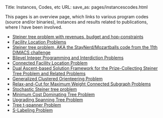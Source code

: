 Title: Instances, Codes, etc
URL:
save_as: pages/instancescodes.html

This pages is an overview page, which links to various program codes (source and/or binaries), instances and results related to publications, where I have been involved.

* [Steiner tree problem with revenues, budget and hop-constraints][1] 
* [Facility Location Problems][2] 
* [Steiner tree problem, AKA the StayNerd/Mozartballs code from the 11th DIMACS challenge][3]
* [Bilevel Integer Programming and Interdiction Problems][4]
* [Connected Facility Location Problem][5]
* [Dual Ascent-based Solution Framework for the Prize-Collecting Steiner Tree Problem and Related Problems][6]
* [Generalized Clustered Orienteering Problem][7]
* [Relax-and-Cut for Maximum Weight Connected Subgraph Problems][8]
* [Stochastic Steiner tree problem][9]
* [Minimum Cost Dominating Tree Problem][10]
* [Upgrading Spanning Tree Problem][11]
* [Tree t-spanner Problem][12]
* [S-Labeling Problem][13]

[1]: ../pages/stprbh.html
[2]: ../pages/fl.html
[3]: http://homepage.univie.ac.at/ivana.ljubic/research/staynerd/StayNerd.html
[4]: ../pages/bilevel.html
[5]: ../pages/confl.html
[6]: https://github.com/mluipersbeck/dapcstp
[7]: ../pages/gcop.html
[8]: ../pages/rcmwcs.html
[9]: ../pages/sstp.html
[10]: ../pages/domtree.html
[11]: ../pages/umst.html
[12]: ../pages/tspan.html
[13]: ../pages/slabel.html
